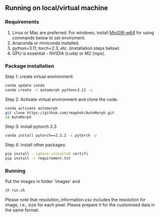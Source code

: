 ## Running on local/virtual machine

### Requirements

1. Linux or Mac are preferred. For windows, install [MinGW-w64](https://www.mingw-w64.org/) for using commands below to set enviroment.
2. Anaconda or miniconda installed.
3. python=3.11, torch=2.3, etc. (installation steps below)
4. GPU is essential -  NVIDIA (cuda) or M2 (mps).


### Package installation

Step 1: create virtual environment:
```bash
conda update conda
conda create -n automorph python=3.11 -y
```

Step 2: Activate virtual environment and clone the code.
```bash
conda activate automorph
git clone https://github.com/rmaphoh/AutoMorph.git
cd AutoMorph
```

Step 3: install pytorch 2.3
```bash
conda install pytorch==2.3.1 -c pytorch -y
```

Step 4: install other packages:
```bash
pip install --ignore-installed certifi
pip install -r requirement.txt
```

### Running

Put the images in folder 'images' and
```bash
sh run.sh
```

Please note that resolution_information.csv includes the resolution for image, i.e., size for each pixel. Please prepare it for the customised data in the same format.



